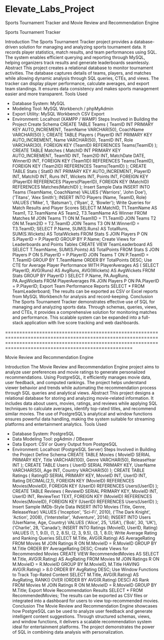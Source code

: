 # Elevate_Labs_Project
Sports Tournament Tracker and Movie Review and Recommendation Engine

Sports Tournament Tracker


Introduction
The Sports Tournament Tracker project provides a database-driven solution for managing and analyzing sports
tournament data. It records player statistics, match results, and team performances using SQL. The system
enables efficient querying and reporting through MySQL, helping organizers track results and generate
leaderboards seamlessly.
Abstract
This project creates a relational database to monitor tournament activities. The database captures details of
teams, players, and matches while allowing dynamic analysis through SQL queries, CTEs, and views. The tracker
can display player performance, calculate averages, and export team standings. It ensures data consistency and
makes sports management easier and more transparent.
Tools Used
- Database System: MySQL
- Modeling Tool: MySQL Workbench / phpMyAdmin
- Export Utility: MySQL Workbench CSV Export
- Environment: Localhost (XAMPP / WAMP)
Steps Involved in Building the Project
Create Schema
CREATE TABLE Teams (
 TeamID INT PRIMARY KEY AUTO_INCREMENT,
 TeamName VARCHAR(50),
 CoachName VARCHAR(50)
);
CREATE TABLE Players (
 PlayerID INT PRIMARY KEY AUTO_INCREMENT,
 Name VARCHAR(50),
 TeamID INT,
 Role VARCHAR(30),
 FOREIGN KEY (TeamID) REFERENCES Teams(TeamID)
);
CREATE TABLE Matches (
 MatchID INT PRIMARY KEY AUTO_INCREMENT,
 Team1ID INT,
 Team2ID INT,
 MatchDate DATE,
 WinnerID INT,
 FOREIGN KEY (Team1ID) REFERENCES Teams(TeamID),
 FOREIGN KEY (Team2ID) REFERENCES Teams(TeamID)
);
CREATE TABLE Stats (
 StatID INT PRIMARY KEY AUTO_INCREMENT,
 PlayerID INT,
 MatchID INT,
 Runs INT,
 Wickets INT,
 Points INT,
 FOREIGN KEY (PlayerID) REFERENCES Players(PlayerID),
 FOREIGN KEY (MatchID) REFERENCES Matches(MatchID)
);
Insert Sample Data
INSERT INTO Teams (TeamName, CoachName)
VALUES ('Warriors', 'John Doe'), ('Titans', 'Alex Smith');
INSERT INTO Players (Name, TeamID, Role)
VALUES ('Mike', 1, 'Batsman'), ('Ryan', 2, 'Bowler');
Write Queries for Match Results and Player Scores
SELECT M.MatchID, T1.TeamName AS Team1, T2.TeamName AS Team2, T3.TeamName AS Winner
FROM Matches M
JOIN Teams T1 ON M.Team1ID = T1.TeamID
JOIN Teams T2 ON M.Team2ID = T2.TeamID
JOIN Teams T3 ON M.WinnerID = T3.TeamID;
SELECT P.Name, SUM(S.Runs) AS TotalRuns, SUM(S.Wickets) AS TotalWickets
FROM Stats S
JOIN Players P ON S.PlayerID = P.PlayerID
GROUP BY P.Name;
Create Views for Leaderboards and Points Tables
CREATE VIEW TeamLeaderboard AS
SELECT T.TeamName, SUM(S.Points) AS TotalPoints
FROM Stats S
JOIN Players P ON S.PlayerID = P.PlayerID
JOIN Teams T ON P.TeamID = T.TeamID
GROUP BY T.TeamName
ORDER BY TotalPoints DESC;
Use CTE for Average Player Performance
WITH PlayerAverages AS (
 SELECT PlayerID, AVG(Runs) AS AvgRuns, AVG(Wickets) AS AvgWickets
 FROM Stats
 GROUP BY PlayerID
)
SELECT P.Name, PA.AvgRuns, PA.AvgWickets
FROM PlayerAverages PA
JOIN Players P ON PA.PlayerID = P.PlayerID;
Export Team Performance Reports
SELECT * FROM TeamLeaderboard;
The results can be exported as CSV or Excel reports from MySQL Workbench for analysis and record-keeping.
Conclusion
The Sports Tournament Tracker demonstrates effective use of SQL for managing and analyzing sports data.
Through schemas, queries, views, and CTEs, it provides a comprehensive solution for monitoring matches and
performance. This scalable system can be expanded into a full-stack application with live score tracking and web
dashboards.





===============================================================================================================================================================================================================






Movie Review and Recommendation Engine



Introduction
The Movie Review and Recommendation Engine project aims to analyze user preferences and movie ratings to
generate personalized recommendations. Using PostgreSQL, it efficiently manages movie data, user feedback,
and computed rankings. The project helps understand viewer behavior and trends while automating the
recommendation process through SQL queries and analytical views.
Abstract
This project designs a relational database for storing and analyzing movie-related information. It includes data
about users, movies, ratings, and reviews while applying SQL techniques to calculate averages, identify top-rated
titles, and recommend similar movies. The use of PostgreSQL’s analytical and window functions ensures powerful
data handling, making the system suitable for streaming platforms and entertainment analytics.
Tools Used
- Database System: PostgreSQL
- Data Modeling Tool: pgAdmin / DBeaver
- Data Export: CSV or Query Output from PostgreSQL
- Environment: Localhost (PostgreSQL Server)
Steps Involved in Building the Project
Define Schema
CREATE TABLE Movies (
 MovieID SERIAL PRIMARY KEY,
 Title VARCHAR(100),
 Genre VARCHAR(50),
 ReleaseYear INT
);
CREATE TABLE Users (
 UserID SERIAL PRIMARY KEY,
 UserName VARCHAR(50),
 Age INT,
 Country VARCHAR(50)
);
CREATE TABLE Ratings (
 RatingID SERIAL PRIMARY KEY,
 MovieID INT,
 UserID INT,
 Rating DECIMAL(2,1),
 FOREIGN KEY (MovieID) REFERENCES Movies(MovieID),
 FOREIGN KEY (UserID) REFERENCES Users(UserID)
);
CREATE TABLE Reviews (
 ReviewID SERIAL PRIMARY KEY,
 MovieID INT,
 UserID INT,
 ReviewText TEXT,
 FOREIGN KEY (MovieID) REFERENCES Movies(MovieID),
 FOREIGN KEY (UserID) REFERENCES Users(UserID)
);
Insert Sample IMDb-Style Data
INSERT INTO Movies (Title, Genre, ReleaseYear)
VALUES ('Inception', 'Sci-Fi', 2010),
 ('The Dark Knight', 'Action', 2008),
 ('Interstellar', 'Adventure', 2014);
INSERT INTO Users (UserName, Age, Country)
VALUES ('Alice', 25, 'USA'),
 ('Bob', 30, 'UK'),
 ('Charlie', 28, 'Canada');
INSERT INTO Ratings (MovieID, UserID, Rating)
VALUES (1, 1, 9.0), (1, 2, 8.5), (2, 3, 9.5), (3, 1, 8.0);
Write Average Rating and Ranking Queries
SELECT M.Title, AVG(R.Rating) AS AverageRating
FROM Movies M
JOIN Ratings R ON M.MovieID = R.MovieID
GROUP BY M.Title
ORDER BY AverageRating DESC;
Create Views for Recommended Movies
CREATE VIEW RecommendedMovies AS
SELECT M.Title, AVG(R.Rating) AS AvgRating
FROM Movies M
JOIN Ratings R ON M.MovieID = R.MovieID
GROUP BY M.MovieID, M.Title
HAVING AVG(R.Rating) > 8.0
ORDER BY AvgRating DESC;
Use Window Functions to Track Top-Rated Content
SELECT M.Title,
 AVG(R.Rating) AS AvgRating,
 RANK() OVER (ORDER BY AVG(R.Rating) DESC) AS Rank
FROM Movies M
JOIN Ratings R ON M.MovieID = R.MovieID
GROUP BY M.Title;
Export Movie Recommendation Results
SELECT * FROM RecommendedMovies;
The results can be exported as CSV files or integrated into a dashboard for users to view top-recommended
movies.
Conclusion
The Movie Review and Recommendation Engine showcases how PostgreSQL can be used to analyze user
feedback and generate intelligent content suggestions. Through structured schemas, views, and window
functions, it delivers a scalable recommendation system ideal for entertainment platforms. The project
demonstrates the power of SQL in combining data analysis with personalization.
